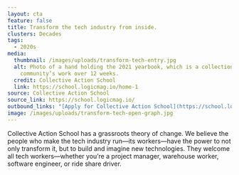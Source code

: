 ```yaml
---
layout: cta
feature: false
title: Transform the tech industry from inside.
clusters: Decades
tags:
  - 2020s
media:
  thumbnail: /images/uploads/transform-tech-entry.jpg
  alt: Photo of a hand holding the 2021 yearbook, which is a collection of the
    community’s work over 12 weeks.
  credit: Collective Action School
  link: https://school.logicmag.io/home-1
source: Collective Action School
source_link: https://school.logicmag.io/
outbound_links: "[Apply for Collective Action School](https://school.logicmag.io/)"
image: /images/uploads/transform-tech-open-graph.jpg
---
```

Collective Action School has a grassroots theory of change. We believe the people who make the tech industry run—its workers—have the power to not only transform it, but to build and imagine new technologies. They welcome all tech workers—whether you’re a project manager, warehouse worker, software engineer, or ride share driver.